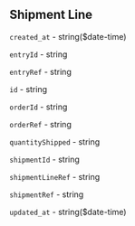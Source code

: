 ## Shipment Line

`created_at` - string($date-time)

`entryId` - string

`entryRef` - string

`id` - string

`orderId` - string

`orderRef` - string

`quantityShipped` - string

`shipmentId` - string

`shipmentLineRef` - string

`shipmentRef` - string

`updated_at` - string($date-time)
